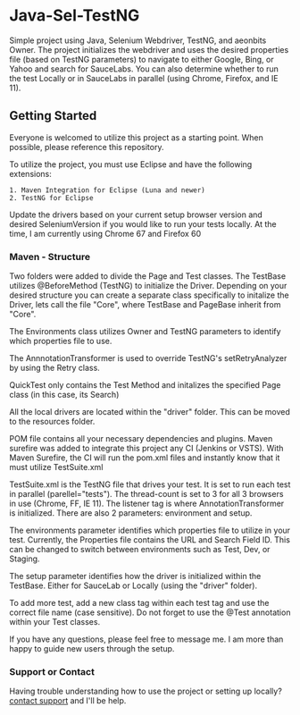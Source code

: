 # Java-Sel-TestNG

Simple project using Java, Selenium Webdriver, TestNG, and aeonbits Owner. The project initializes the webdriver and uses the desired properties file (based on TestNG parameters) to navigate to either Google, Bing, or Yahoo and search for SauceLabs. You can also determine whether to run the test Locally or in SauceLabs in parallel (using Chrome, Firefox, and IE 11). 

## Getting Started

Everyone is welcomed to utilize this project as a starting point. When possible, please reference this repository.

To utilize the project, you must use Eclipse and have the following extensions:
```
1. Maven Integration for Eclipse (Luna and newer)
2. TestNG for Eclipse
```

Update the drivers based on your current setup browser version and desired SeleniumVersion if you would like to run your tests locally. At the time, I am currently using Chrome 67 and Firefox 60

### Maven - Structure

Two folders were added to divide the Page and Test classes. The TestBase utilizes @BeforeMethod (TestNG) to initialize the Driver. Depending on your desired structure you can create a separate class specifically to initalize the Driver, lets call the file "Core", where TestBase and PageBase inherit from "Core".

The Environments class utilizes Owner and TestNG parameters to identify which properties file to use. 

The AnnnotationTransformer is used to override TestNG's setRetryAnalyzer by using the Retry class.

QuickTest only contains the Test Method and initalizes the specified Page class (in this case, its Search)

All the local drivers are located within the "driver" folder. This can be moved to the resources folder.

POM file contains all your necessary dependencies and plugins. Maven surefire was added to integrate this project any CI (Jenkins or VSTS). With Maven Surefire, the CI will run the pom.xml files and instantly know that it must utilize TestSuite.xml

TestSuite.xml is the TestNG file that drives your test. It is set to run each test in parallel (parellel="tests"). The thread-count is set to 3 for all 3 browsers in use (Chrome, FF, IE 11). The listener tag is where AnnotationTransformer is initialized. There are also 2 parameters: environment and setup. 

The environments parameter identifies which properties file to utilize in your test. Currently, the Properties file contains the URL and Search Field ID. This can be changed to switch between environments such as Test, Dev, or Staging.

The setup parameter identifies how the driver is initialized within the TestBase. Either for SauceLab or Locally (using the "driver" folder).

To add more test, add a new class tag within each test tag and use the correct file name (case sensitive). Do not forget to use the @Test annotation within your Test classes.


If you have any questions, please feel free to message me. I am more than happy to guide new users through the setup. 

### Support or Contact

Having trouble understanding how to use the project or setting up locally? [contact support](https://github.com/contact) and I'll be  help.
